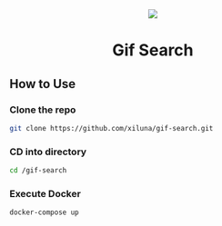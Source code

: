 <div align="center">
  <a href="https://statuspage.freshping.io/56587-XilaLuna">  
    <img src="https://img.shields.io/website?down_color=red&down_message=offline&up_color=green&up_message=online&url=http%3A%2F%2Fgif-search.dev.xilaluna.com%2F" />
  </a>
  <h1>Gif Search</h1>
</div>

## How to Use

### Clone the repo

```bash
git clone https://github.com/xiluna/gif-search.git
```

### CD into directory

```bash
cd /gif-search
```

### Execute Docker

```bash
docker-compose up
```
